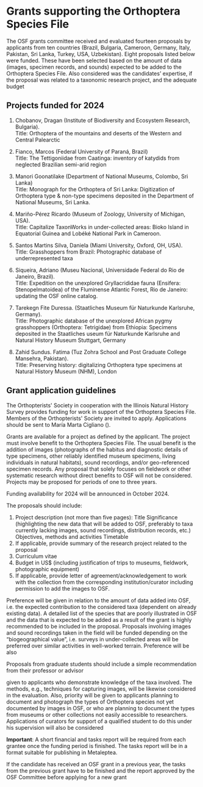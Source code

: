 # Grants supporting the Orthoptera Species File

The OSF grants committee received and evaluated fourteen proposals by applicants from ten countries (Brazil, Bulgaria, Cameroon, Germany, Italy, Pakistan, Sri Lanka, Turkey, USA, Uzbekistan). Eight proposals listed below were funded. These have been selected based on the amount of data (images, specimen records, and sounds) expected to be added to the Orthoptera Species File. Also considered was the candidates’ expertise, if the proposal was related to a taxonomic research project, and the adequate budget

## Projects funded for 2024

1. Chobanov, Dragan (Institute of Biodiversity and Ecosystem Research, Bulgaria).\
   Title: Orthoptera of the mountains and deserts of the Western and Central Palearctic

2. Fianco, Marcos (Federal University of Paraná, Brazil)\
   Title: The Tettigoniidae from Caatinga: inventory of katydids from neglected Brazilian semi-arid region

3. Manori Goonatilake (Department of National Museums, Colombo, Sri Lanka)\
   Title: Monograph for the Orthoptera of Sri Lanka: Digitization of Orthoptera type & non-type specimens deposited in the Department of National Museums, Sri Lanka.

4. Mariño-Pérez Ricardo (Museum of Zoology, University of Michigan, USA).\
   Title: Capitalize TaxonWorks in under-collected areas: Bioko Island in Equatorial Guinea and Lobéké National Park in Cameroon.

5. Santos Martins Silva, Daniela (Miami University, Oxford, OH, USA).\
   Title: Grasshoppers from Brazil: Photographic database of underrepresented taxa

6. Siqueira, Adriano (Museu Nacional, Universidade Federal do Rio de Janeiro, Brazil).\
   Title: Expedition on the unexplored Gryllacrididae fauna (Ensifera: Stenopelmatoidea) of the Fluminense Atlantic Forest, Rio de Janeiro: updating the OSF online catalog.

7. Tarekegn Fite Duressa. (Staatliches Museum für Naturkunde Karlsruhe, Germany).\
   Title: Photographic database of the unexplored African pygmy grasshoppers (Orthoptera: Tetrigidae) from Ethiopia: Specimens deposited in the Staatliches useum für Naturkunde Karlsruhe and Natural History Museum Stuttgart, Germany

8. Zahid Sundus. Fatima (Tuz Zohra School and Post Graduate College Mansehra, Pakistan).\
   Title: Preserving history: digitalizing Orthoptera type specimens at Natural History Museum (NHM), London

## Grant application guidelines

The Orthopterists' Society in cooperation with the Illinois Natural History Survey provides funding for work in support of the Orthoptera Species File. Members of the Orthopterists' Society are invited to apply. Applications should be sent to María Marta Cigliano (<address-maker class="font-medium" :items="['cigliano', 'fcnym', 'unlp', 'edu', 'ar']" />).

Grants are available for a project as defined by the applicant. The project must involve benefit to the Orthoptera Species File. The usual benefit is the addition of images (photographs of the habitus and diagnostic details of type specimens, other reliably identified museum specimens, living individuals in natural habitats), sound recordings, and/or geo-referenced specimen records. Any proposal that solely focuses on fieldwork or other systematic research without direct benefits to OSF will not be considered. Projects may be proposed for periods of one to three years.

Funding availability for 2024 will be announced in October 2024.

The proposals should include:

1. Project description (not more than five pages):
   Title
   Significance (highlighting the new data that will be added to OSF, preferably to taxa currently lacking images, sound recordings, distribution records, etc.)
   Objectives, methods and activities
   Timetable
2. If applicable, provide summary of the research project related to the proposal
3. Curriculum vitae
4. Budget in US$ (including justification of trips to museums, fieldwork, photographic equipment)
5. If applicable, provide letter of agreement/acknowledgement to work with the collection from the corresponding institution/curator including permission to add the images to OSF.

Preference will be given in relation to the amount of data added into OSF, i.e. the expected contribution to the considered taxa (dependent on already existing data). A detailed list of the species that are poorly illustrated in OSF and the data that is expected to be added as a result of the grant is highly recommended to be included in the proposal. Proposals involving images and sound recordings taken in the field will be funded depending on the “biogeographical value”, i.e. surveys in under-collected areas will be preferred over similar activities in well-worked terrain. Preference will be also

Proposals from graduate students should include a simple recommendation from their professor or advisor

given to applicants who demonstrate knowledge of the taxa involved. The methods, e.g., techniques for capturing images, will be likewise considered in the evaluation. Also, priority will be given to applicants planning to document and photograph the types of Orthoptera species not yet documented by images in OSF, or who are planning to document the types from museums or other collections not easily accessible to researchers. Applications of curators for support of a qualified student to do this under his supervision will also be considered

**Important**: A short financial and tasks report will be required from each grantee once the funding period is finished. The tasks report will be in a format suitable for publishing in Metaleptea.

If the candidate has received an OSF grant in a previous year, the tasks from the previous grant have to be finished and the report approved by the OSF Committee before applying for a new grant
